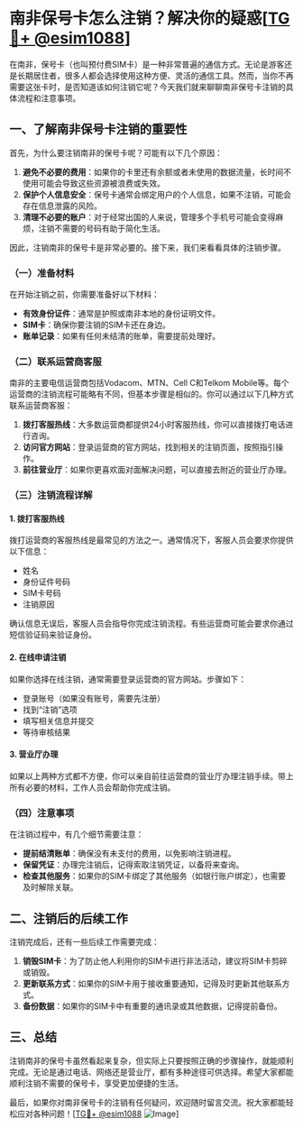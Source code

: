 # 南非保号卡怎么注销？解决你的疑惑[[TG💪+ @esim1088](https://t.me/s/esim1088)]

在南非，保号卡（也叫预付费SIM卡）是一种非常普遍的通信方式。无论是游客还是长期居住者，很多人都会选择使用这种方便、灵活的通信工具。然而，当你不再需要这张卡时，是否知道该如何注销它呢？今天我们就来聊聊南非保号卡注销的具体流程和注意事项。

## 一、了解南非保号卡注销的重要性

首先，为什么要注销南非的保号卡呢？可能有以下几个原因：

1. **避免不必要的费用**：如果你的卡里还有余额或者未使用的数据流量，长时间不使用可能会导致这些资源被浪费或失效。
2. **保护个人信息安全**：保号卡通常会绑定用户的个人信息，如果不注销，可能会存在信息泄露的风险。
3. **清理不必要的账户**：对于经常出国的人来说，管理多个手机号可能会变得麻烦，注销不需要的号码有助于简化生活。

因此，注销南非的保号卡是非常必要的。接下来，我们来看看具体的注销步骤。

### （一）准备材料

在开始注销之前，你需要准备好以下材料：

- **有效身份证件**：通常是护照或南非本地的身份证明文件。
- **SIM卡**：确保你要注销的SIM卡还在身边。
- **账单记录**：如果有任何未结清的账单，需要提前处理好。

### （二）联系运营商客服

南非的主要电信运营商包括Vodacom、MTN、Cell C和Telkom Mobile等。每个运营商的注销流程可能略有不同，但基本步骤是相似的。你可以通过以下几种方式联系运营商客服：

1. **拨打客服热线**：大多数运营商都提供24小时客服热线，你可以直接拨打电话进行咨询。
2. **访问官方网站**：登录运营商的官方网站，找到相关的注销页面，按照指引操作。
3. **前往营业厅**：如果你更喜欢面对面解决问题，可以直接去附近的营业厅办理。

### （三）注销流程详解

#### 1. 拨打客服热线

拨打运营商的客服热线是最常见的方法之一。通常情况下，客服人员会要求你提供以下信息：

- 姓名
- 身份证件号码
- SIM卡号码
- 注销原因

确认信息无误后，客服人员会指导你完成注销流程。有些运营商可能会要求你通过短信验证码来验证身份。

#### 2. 在线申请注销

如果你选择在线注销，通常需要登录运营商的官方网站。步骤如下：

- 登录账号（如果没有账号，需要先注册）
- 找到“注销”选项
- 填写相关信息并提交
- 等待审核结果

#### 3. 营业厅办理

如果以上两种方式都不方便，你可以亲自前往运营商的营业厅办理注销手续。带上所有必要的材料，工作人员会帮助你完成注销。

### （四）注意事项

在注销过程中，有几个细节需要注意：

- **提前结清账单**：确保没有未支付的费用，以免影响注销进程。
- **保留凭证**：办理完注销后，记得索取注销凭证，以备将来查询。
- **检查其他服务**：如果你的SIM卡绑定了其他服务（如银行账户绑定），也需要及时解除关联。

## 二、注销后的后续工作

注销完成后，还有一些后续工作需要完成：

1. **销毁SIM卡**：为了防止他人利用你的SIM卡进行非法活动，建议将SIM卡剪碎或销毁。
2. **更新联系方式**：如果你的SIM卡用于接收重要通知，记得及时更新其他联系方式。
3. **备份数据**：如果你的SIM卡中有重要的通讯录或其他数据，记得提前备份。

## 三、总结

注销南非的保号卡虽然看起来复杂，但实际上只要按照正确的步骤操作，就能顺利完成。无论是通过电话、网络还是营业厅，都有多种途径可供选择。希望大家都能顺利注销不需要的保号卡，享受更加便捷的生活。

最后，如果你对南非保号卡的注销有任何疑问，欢迎随时留言交流。祝大家都能轻松应对各种问题！[[TG💪+ @esim1088](https://t.me/s/esim1088) ![Image](https://i.postimg.cc/4NQfJmqS/Snipaste-2025-05-13-00-14-12.png)]
